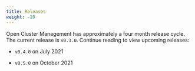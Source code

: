 ```yaml
---
title: Releases 
weight: -20
---
```


Open Cluster Management has approximately a four month release cycle. The current release is `v0.3.0`. Continue reading to view upcoming releases:

- `v0.4.0` on July 2021

- `v0.5.0` on October 2021
